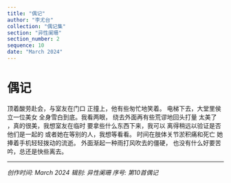 ```yaml
---
title: "偶记"
author: "李尤台"
collection: "偶记集"
section: "异性阑珊"
section_number: 2
sequence: 10
date: "March 2024"
---
```


# 偶记

顶着酸劳赴会，与室友在门口
正撞上，他有些匆忙地笑着。
电梯下去，大堂里侯立一位美女
全身雪白到底。我看两眼，
绕去外面再有些荒谬地回头打量
太美了 ，真的很美，我想室友在临时
要拿些什么东西下来，我可以
离得稍远以验证是否他们是一起的
或者她在等别的人，我想等看看。
时间在肢体关节淤积痛和死亡
她捧着手机轻轻拨动的流逝。
外面渐起一种雨打风吹去的僵硬，
也没有什么好要苦吟，总还是快些离去。

---
*创作时间: March 2024*
*辑别: 异性阑珊*
*序号: 第10首偶记*
